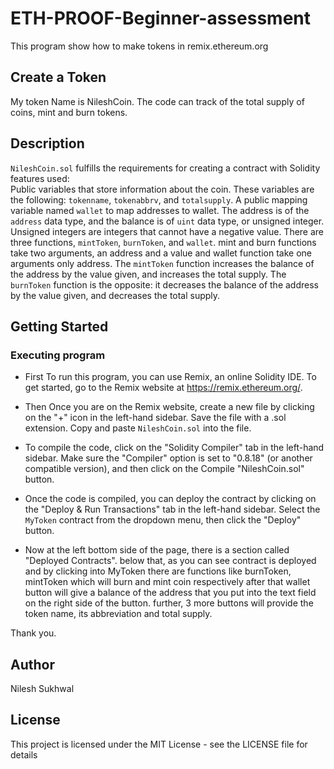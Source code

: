 # ETH-PROOF-Beginner-assessment
This program show how to make tokens in remix.ethereum.org 

## Create a Token
My token Name is NileshCoin.
The code can track of the total supply of coins, mint and burn tokens. 

## Description

`NileshCoin.sol` fulfills the requirements for creating a contract with Solidity features used:
\
Public variables that store information about the coin. These variables are the following: `tokenname`, `tokenabbrv`, and `totalsupply`. A public mapping variable named `wallet` to map addresses to wallet. The address is of the `address` data type, and the balance is of `uint` data type, or unsigned integer.
Unsigned integers are integers that cannot have a negative value.
There are three functions, `mintToken`, `burnToken`, and `wallet`. 
mint and burn functions take two arguments, an address and a value and wallet function take one arguments only address.
The `mintToken` function increases the balance of the address by the value given, and increases the total supply.
The `burnToken` function is the opposite: it decreases the balance of the address by the value given, and decreases the total supply.

## Getting Started

### Executing program

- First To run this program, you can use Remix, an online Solidity IDE. To get started, go to the Remix website at https://remix.ethereum.org/.

- Then Once you are on the Remix website, create a new file by clicking on the "+" icon in the left-hand sidebar. Save the file with a .sol extension. Copy and paste `NileshCoin.sol` into the file.

- To compile the code, click on the "Solidity Compiler" tab in the left-hand sidebar. Make sure the "Compiler" option is set to "0.8.18" (or another compatible version), and then click on the Compile "NileshCoin.sol" button.

- Once the code is compiled, you can deploy the contract by clicking on the "Deploy & Run Transactions" tab in the left-hand sidebar. Select the `MyToken` contract from the dropdown menu, then click the "Deploy" button.

- Now at the left bottom side of the page, there is a section called "Deployed Contracts". below that, as you can see contract is deployed and by clicking into MyToken there are functions like burnToken, mintToken which will burn and mint coin respectively after that wallet button will give a balance of the address that you put into the text field on the right side of the button. further, 3 more buttons will provide the token name, its abbreviation and total supply.

Thank you.

## Author

Nilesh Sukhwal

## License

This project is licensed under the MIT License - see the LICENSE file for details
